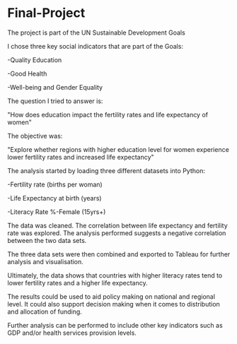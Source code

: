 # Final-Project

The project is part of the UN Sustainable Development Goals

I chose three key social indicators that are part of the Goals:

-Quality Education

-Good Health

-Well-being and Gender Equality

 

The question I tried to answer is:

"How does education impact the fertility rates and life expectancy of women"

The objective was:

"Explore whether regions with higher education level for women experience lower fertility rates and increased life expectancy"

 

The analysis started by loading three different datasets into Python:

-Fertility rate (births per woman)

-Life Expectancy at birth (years)

-Literacy Rate %-Female (15yrs+)

 

The data was cleaned. The correlation between life expectancy and fertility rate was explored. The analysis performed suggests a negative correlation between the two data sets.

 

The three data sets were then combined and exported to Tableau for further analysis and visualisation.

 

Ultimately, the data shows that countries with higher literacy rates tend to lower fertility rates and a higher life expectancy.

 

The results could be used to aid policy making on national and regional level. It could also support decision making when it comes to distribution and allocation of funding.

 

Further analysis can be performed to include other key indicators such as GDP and/or health services provision levels.

